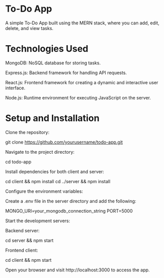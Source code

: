 # To-Do App

A simple To-Do App built using the MERN stack, where you can add, edit, delete, and view tasks.

# Technologies Used

MongoDB: NoSQL database for storing tasks.

Express.js: Backend framework for handling API requests.

React.js: Frontend framework for creating a dynamic and interactive user interface.

Node.js: Runtime environment for executing JavaScript on the server.

# Setup and Installation

Clone the repository:

git clone https://github.com/yourusername/todo-app.git

Navigate to the project directory:

cd todo-app

Install dependencies for both client and server:

cd client && npm install
cd ../server && npm install

Configure the environment variables:

Create a .env file in the server directory and add the following:

MONGO_URI=your_mongodb_connection_string
PORT=5000

Start the development servers:

Backend server:

cd server && npm start

Frontend client:

cd client && npm start

Open your browser and visit http://localhost:3000 to access the app.
